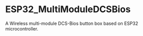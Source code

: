 # ESP32_MultiModuleDCSBios
A Wireless multi-module DCS-Bios button box based on ESP32 microcontroller.
